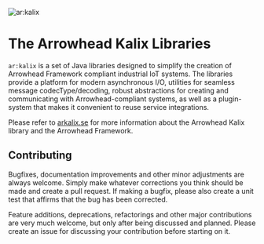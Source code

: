 ![ar:kalix](docs/logo.svg)

# The Arrowhead Kalix Libraries

`ar:kalix` is a set of Java libraries designed to simplify the creation of
Arrowhead Framework compliant industrial IoT systems. The libraries provide a
platform for modern asynchronous I/O, utilities for seamless message
codecType/decoding, robust abstractions for creating and communicating with
Arrowhead-compliant systems, as well as a plugin-system that makes it
convenient to reuse service integrations.

Please refer to [arkalix.se](https://arkalix.se) for more information about the
Arrowhead Kalix library and the Arrowhead Framework.

## Contributing

Bugfixes, documentation improvements and other minor adjustments are always
welcome. Simply make whatever corrections you think should be made and create a
pull request. If making a bugfix, please also create a unit test that affirms
that the bug has been corrected.

Feature additions, deprecations, refactorings and other major contributions are
very much welcome, but only after being discussed and planned. Please create an
issue for discussing your contribution before starting on it.
